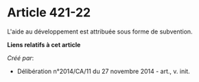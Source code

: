# Article 421-22

L'aide au développement est attribuée sous forme de subvention.

**Liens relatifs à cet article**

_Créé par_:

  - Délibération n°2014/CA/11 du 27 novembre 2014 - art., v. init.
